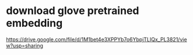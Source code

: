 # download glove pretrained embedding
https://drive.google.com/file/d/1M1bet4e3XPPYb7o6YbpjTLIQx_PL3821/view?usp=sharing